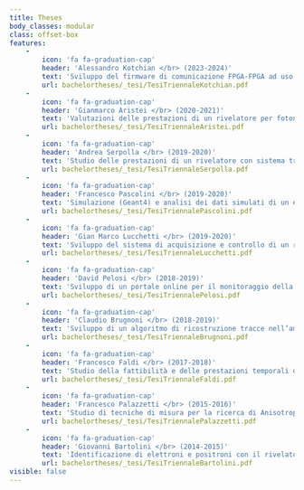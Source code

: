 ```yaml
---
title: Theses
body_classes: modular
class: offset-box
features:
    -
        icon: 'fa fa-graduation-cap'
        header: 'Alessandro Kotchian </br> (2023-2024)'
        text: 'Sviluppo del firmware di comunicazione FPGA-FPGA ad uso di esperimenti di nuova generazione'
        url: bachelortheses/_tesi/TesiTriennaleKotchian.pdf
    -
        icon: 'fa fa-graduation-cap'
        header: 'Gianmarco Aristei </br> (2020-2021)'
        text: 'Valutazioni delle prestazioni di un rivelatore per fotoni di bassa energia a bordo di un CubeSat'
        url: bachelortheses/_tesi/TesiTriennaleAristei.pdf
    -
        icon: 'fa fa-graduation-cap'
        header: 'Andrea Serpolla </br> (2019-2020)'
        text: 'Studio delle prestazioni di un rivelatore con sistema tracciante 4D per misure di Raggi Cosmici Carichi nello spazio'
        url: bachelortheses/_tesi/TesiTriennaleSerpolla.pdf
    -
        icon: 'fa fa-graduation-cap'
        header: 'Francesco Pascolini </br> (2019-2020)'
        text: 'Simulazione (Geant4) e analisi dei dati simulati di un esperimento di pair production, PANGU, per raggi gamma di bassa energia (10-1000 MeV) nello spazio'
        url: bachelortheses/_tesi/TesiTriennalePascolini.pdf
    -
        icon: 'fa fa-graduation-cap'
        header: 'Gian Marco Lucchetti </br> (2019-2020)'
        text: 'Sviluppo del sistema di acquisizione e controllo di un rivelatore di muoni'
        url: bachelortheses/_tesi/TesiTriennaleLucchetti.pdf
    -
        icon: 'fa fa-graduation-cap'
        header: 'David Pelosi </br> (2018-2019)'
        text: 'Sviluppo di un portale online per il monitoraggio della radiazione cosmica e dell’attività solare'
        url: bachelortheses/_tesi/TesiTriennalePelosi.pdf
    -
        icon: 'fa fa-graduation-cap'
        header: 'Claudio Brugnoni </br> (2018-2019)'
        text: 'Sviluppo di un algoritmo di ricostruzione tracce nell’ambito del progetto POX'
        url: bachelortheses/_tesi/TesiTriennaleBrugnoni.pdf
    -
        icon: 'fa fa-graduation-cap'
        header: 'Francesco Faldi </br> (2017-2018)'
        text: 'Studio della fattibilità e delle prestazioni temporali di un sistema tracciante 4D al silicio tramite simulazione numerica'
        url: bachelortheses/_tesi/TesiTriennaleFaldi.pdf
    -
        icon: 'fa fa-graduation-cap'
        header: 'Francesco Palazzetti </br> (2015-2016)'
        text: 'Studio di tecniche di misura per la ricerca di Anisotropie nel flusso di Raggi Cosmici Carichi nello spazio'
        url: bachelortheses/_tesi/TesiTriennalePalazzetti.pdf
    -
        icon: 'fa fa-graduation-cap'
        header: 'Giovanni Bartolini </br> (2014-2015)'
        text: 'Identificazione di elettroni e positroni con il rivelatore AMS-02 a bordo della ISS'
        url: bachelortheses/_tesi/TesiTriennaleBartolini.pdf
visible: false
---
```


